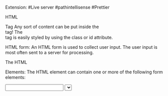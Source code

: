Extension:
#Live server
#pathintellisense
#Prettier

<!-- <div>  -->

HTML <div> Tag
Any sort of content can be put inside the <div> tag!
The <div> tag is easily styled by using the class or id attribute.

<!-- HTML  <form>-->

HTML form:
An HTML form is used to collect user input. The user input is most often sent to a server for processing.

The HTML <form> Elements:
The HTML <form> element can contain one or more of the following form elements:

<input>
<label>
<select>
<textarea>
<button>
<fieldset>
<legend>
<form></form>

<!-- <input> -->

#The <input> Element:
-->An <input> element can be displayed in many ways, depending on the type attribute.
-->Here are some examples:
Type Description:

<input type="text"> Displays a single-line text input field
<input type="radio"> Displays a radio button (for selecting one of many choices)
<input type="checkbox"> Displays a checkbox (for selecting zero or more of many choices)
<input type="submit"> Displays a submit button (for submitting the form)
<input type="button"> Displays a clickable button

<!-- <label> -->

The <label> Element:
-->The <label> tag defines a label for many form elements.
-->The <label> element is useful for screen-reader users, because the screen-reader will read out loud the label when the user focuses on the input element.
-->The for attribute of the <label> tag should be equal to the id attribute of the <input> element to bind them together.

<!-- type="checkbox" -->

Checkboxes:
The <input type="checkbox"> defines a checkbox.

<!--Button  -->

The Submit Button:
-->The <input type="submit"> defines a button for submitting the form data to a form-handler.
-->The form-handler is specified in the form's action attribute.

The Name Attribute for <input>
-->If the name attribute is omitted, the value of the input field will not be sent at all.

<!-- <textarea> -->

The <textarea> Element:
The <textarea> element defines a multi-line input field (a text area):
<textarea name="message" rows="10" cols="30">
The cat was playing in the garden.
</textarea>
-->The rows attribute specifies the visible number of lines in a text area.
-->The cols attribute specifies the visible width of a text area.

<!--<fieldset>  -->

The <fieldset> and <legend> Elements
-->The <fieldset> element is used to group related data in a form.

-->The <legend> element defines a caption for the <fieldset> element.

<!-- day-7 -->
<!-- display property -->
<!-- position -->
<!-- background -->
